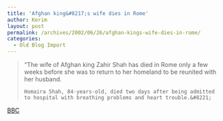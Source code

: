 ```yaml
---
title: 'Afghan king&#8217;s wife dies in Rome'
author: Kerim
layout: post
permalink: /archives/2002/06/26/afghan-kings-wife-dies-in-rome/
categories:
  - Old Blog Import
---
```


>   &#8220;The wife of Afghan king Zahir Shah has died in Rome only a few weeks before she was to return to her homeland to be reunited with her husband. 
>   
>   
>     Homaira Shah, 84-years-old, died two days after being admitted to hospital with breathing problems and heart trouble.&#8221;
>   


<a href="http://news.bbc.co.uk/hi/english/world/south_asia/newsid_2068000/2068848.stm" onclick="_gaq.push(['_trackEvent', 'outbound-article', 'http://news.bbc.co.uk/hi/english/world/south_asia/newsid_2068000/2068848.stm', 'BBC']);" >BBC</a>


